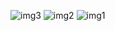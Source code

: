 ![img3](https://github.com/user-attachments/assets/839237eb-618e-4132-8a92-a975d5c0aed1)
![img2](https://github.com/user-attachments/assets/27305105-6d95-4ffc-a527-54c7692c0bde)
![img1](https://github.com/user-attachments/assets/4c8c7428-a4b5-47a3-92ec-6628be8117f7)
